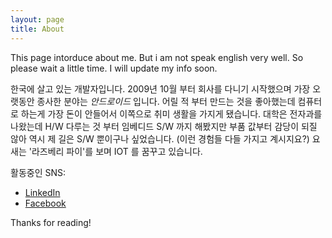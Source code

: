 ```yaml
---
layout: page
title: About
---
```


<p class="message">
  This page intorduce about me. But i am not speak english very well. So please wait a little time. I will update my info soon.
</p>

한국에 살고 있는 개발자입니다. 2009년 10월 부터 회사를 다니기 시작했으며 가장 오랫동안 종사한 분야는 *안드로이드* 입니다. 어릴 적 부터 만드는 것을 좋아했는데 컴퓨터로 하는게 가장 돈이 안들어서 이쪽으로 취미 생활을 가지게 됐습니다. 대학은 전자과를 나왔는데 H/W 다루는 것 부터 임베디드 S/W 까지 해봤지만 부품 값부터 감당이 되질 않아 역시 제 길은 S/W 뿐이구나 싶었습니다. (이런 경험들 다들 가지고 계시지요?) 요새는 '라즈베리 파이'를 보며 IOT 를 꿈꾸고 있습니다.

활동중인 SNS:

* [LinkedIn](https://kr.linkedin.com/in/starkapin)
* [Facebook](https://www.facebook.com/yuseungku)

Thanks for reading!
